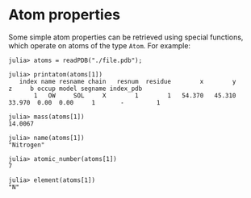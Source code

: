 # Atom properties

Some simple atom properties can be retrieved using special functions, which
operate on atoms of the type `Atom`. For example:

```julia-repl
julia> atoms = readPDB("./file.pdb");

julia> printatom(atoms[1])
   index name resname chain   resnum  residue        x        y        z     b occup model segname index_pdb
       1   OW     SOL     X        1        1   54.370   45.310   33.970  0.00  0.00     1       -         1

julia> mass(atoms[1])
14.0067

julia> name(atoms[1])
"Nitrogen"

julia> atomic_number(atoms[1])
7

julia> element(atoms[1])
"N"

```
